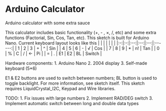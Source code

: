 # Arduino Calculator
Arduino calculator with some extra sauce

This calculator includes basic functionality (+, - , ×, /, etc) and some extra functions (Factorial, Sin, Cos, Tan, etc). This sketch is built for Arduino Nano. Current keyboard layout looks like this
|   |   |    |    |    |        |
|:-:|:-:|:--:|:--:|:--:|:------:|
| 1 | 2 |  3 |  + |  ^ |   Sin  |
| 4 | 5 |  6 |  - |  √ |   Cos  |
| 7 | 8 |  9 |  * | n! |   Tan  |
| 0 | % |  С |  / | <- |   Pi   |
| = | . | E1 | E2 | BL | Switch |

Hardware components:
    1. Arduino Nano
    2. 2004 display
    3. Self-made keyboard (5*6)

E1 & E2 buttons are used to switch between numbers; BL button is used to toggle backlight. For more information, see sketch itself.
This sketch requires LiquidCrystal_I2C, Keypad and Wire libraries.

TODO:
    1. Fix issues with large numbers
    2. Implement RAD/DEG switch
    3. Implement automatic switch between long and double data types
